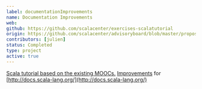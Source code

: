 ```yaml
---
label: documentationImprovements
name: Documentation Improvements
web:
github: https://github.com/scalacenter/exercises-scalatutorial
origin: https://github.com/scalacenter/advisoryboard/blob/master/proposals/008-websites.md
contributors: [julien]
status: Completed
type: project
active: true
---
```

[Scala tutorial based on the existing MOOCs.](https://www.scala-exercises.org/scala_tutorial/terms_and_types)
[Improvements](https://github.com/scala/scala.github.com/pulls/travis032654) for [http://docs.scala-lang.org/](http://docs.scala-lang.org/)
